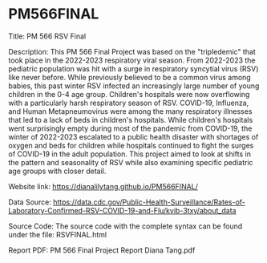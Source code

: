 # PM566FINAL

Title: PM 566 RSV Final

Description: This PM 566 Final Project was based on the "tripledemic" that took place in the 2022-2023 respiratory viral season. From 2022-2023 the pediatric population was hit with a surge in respiratory syncytial virus (RSV) like never before. While previously believed to be a common virus among babies, this past winter RSV infected an increasingly large number of young children in the 0-4 age group. Children's hospitals were now overflowing with a particularly harsh respiratory season of RSV. COVID-19, Influenza, and Human Metapneumovirus were among the many respiratory illnesses that led to a lack of beds in children's hospitals. While children's hospitals went surprisingly empty during most of the pandemic from COVID-19, the winter of 2022-2023 escalated to a public health disaster with shortages of oxygen and beds for children while hospitals continued to fight the surges of COVID-19 in the adult population. This project aimed to look at shifts in the pattern and seasonality of RSV while also examining specific pediatric age groups with closer detail. 

Website link: https://dianalilytang.github.io/PM566FINAL/

Data Source: https://data.cdc.gov/Public-Health-Surveillance/Rates-of-Laboratory-Confirmed-RSV-COVID-19-and-Flu/kvib-3txy/about_data

Source Code: The source code with the complete syntax can be found under the file: RSVFINAL.html 

Report PDF: PM 566 Final Project Report Diana Tang.pdf

